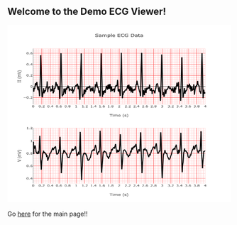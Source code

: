 ## Welcome to the Demo ECG Viewer!

<img src="Demo.png" width="700" height="400">

Go [here](https://lucas-mc.github.io/website_demo/index.html) for the main page!!

